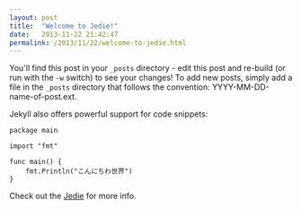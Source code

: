 ```yaml
---
layout: post
title:  "Welcome to Jedie!"
date:   2013-11-22 21:42:47
permalink: /2013/11/22/welcome-to-jedie.html
---
```


You'll find this post in your `_posts` directory - edit this post and re-build (or run with the `-w` switch) to see your changes!
To add new posts, simply add a file in the `_posts` directory that follows the convention: YYYY-MM-DD-name-of-post.ext.

Jekyll also offers powerful support for code snippets:

    package main
    
    import "fmt"
    
    func main() {
	    fmt.Println("こんにちわ世界")
    }

Check out the [Jedie][jedie-gh] for more info.

[jedie-gh]: https://github.com/mattn/jedie
